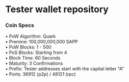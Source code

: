 Tester wallet repository
=====================================

### Coin Specs
 
• PoW Algorithm: Quark   
• Premine: 100,000,000,000 SAPP   
• PoW Blocks: 1 - 500   
• PoS Blocks: Starting from 4  
• Block Time: 60 Seconds    
• Maturity: 3 Confirmations   
• Prefix: Tester addresses start with the capital letter "A"   
• Ports: 36912 (p2p) / 48121 (rpc)   


